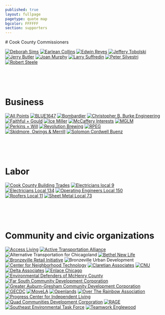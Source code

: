 ```yaml
---
published: true
layout: fullpage
pagetype: quote map
bgcolor: FFFFFF
section: supporters
---
```


<div id="supporters" class="mapstage"></div>
# Cook County Commissioners

[![Deborah Sims](img/supporters/deborah_sims_sig.jpg)](http://www.deborahsims.org/)
[![Earlean Collins](img/supporters/earlean_collins_sig.jpg)](http://www.cookcountygov.com/portal/server.pt/gateway/PTARGS_0_0_336_226_0_43/http%3B/www.cookcountygov.com/ccWeb.Leadership/LeadershipProfile.aspx?commiss_id=104)
[![Edwin Reyes](img/supporters/edwin_reyes_sig.jpg)](http://www.edwinreyes.org/)
[![Jeffery Tobolski](img/supporters/jeffrey_tobowlski_sig.jpg)](http://www.commissionertobolski.com/)
[![Jerry Butler](img/supporters/jerry_butler_sig.jpg)](http://www.cookcountygov.com/portal/server.pt/gateway/PTARGS_0_0_336_226_0_43/http%3B/www.cookcountygov.com/ccWeb.Leadership/LeadershipProfile.aspx?commiss_id=110)
[![Joan Murphy](img/supporters/joan_murphy_sig.jpg)](http://www.cookcountygov.com/portal/server.pt/gateway/PTARGS_0_0_336_226_0_43/http%3B/www.cookcountygov.com/ccWeb.Leadership/LeadershipProfile.aspx?commiss_id=485)
[![Larry Suffredin](img/supporters/larry_suffredin_sig.jpg)](http://www.suffredin.org/)
[![Peter Silvestri](img/supporters/peter_silvestri_sig.jpg)](http://www.petersilvestri.com/)
[![Robert Steele](img/supporters/robert_steele_sig.jpg)](http://www.robertsteele.org/)

<br><br><br>
# Business

[![All Points](img/supporters/allpoints.jpg)](http://www.allpointssecurityinc.com/)
[![BLUE1647](img/supporters/blue1647.jpg)](http://www.blue1647.com/)
[![Bombardier](img/supporters/bombardier.jpg)](http://www.bombardier.com/en/home.html)
[![Christopher B. Burke Engineering](img/supporters/burke_engineering.jpg)](http://www.cbbel.com/)
[![Faithful + Gould](img/supporters/fg_logo.JPG)](http://www.fgould.com/americas/)
[![Ice Miller](img/supporters/ice.jpg)](http://www.icemiller.com/)
[![McCaffery Interests](img/supporters/mccaffery.jpg)](http://www.mccafferyinterests.com/)
[![MGLM](img/supporters/mglm.jpg)](http://www.mglmarchitects.com/Site/MGLMArchitects.html)
[![Perkins + Will](img/supporters/perkinsandwill.jpg)](http://www.perkinswill.com/)
[![Revolution Brewing](img/supporters/revolution.jpg)](http://revbrew.com/)
[![RPEG](img/supporters/rpeg.jpg)](http://www.repg-lund.com/)
[![Skidmore, Owings & Merrill](img/supporters/som.jpg)](http://www.som.com/)
[![Solomon Cordwell Buenz](img/supporters/scb.jpg)](http://www.scb.com/)

<br><br><br>
# Labor

[![Cook County Building Trades](img/supporters/buildingtrades.jpg)](http://www.chicagobuildingtrades.org/)
[![Electricians local 9](img/supporters/ibew_local_9.jpg)](http://www.ibew9.org/)
[![Electricians Local 134](img/supporters/ibew_logo.jpg)](http://lu134.org/)
[![Operating Engineers Local 150](img/supporters/operatingengineers.jpg)](https://portal.iuoelocal150.org/Pages/Default.aspx)
[![Roofers Local 11](img/supporters/roofers.jpg)](http://www.rooferslocal11.org/)
[![Sheet Metal Local 73](img/supporters/sheet_metal.jpg)](http://www.smw73.org/)


<br><br><br>
# Community and civic organizations

[![Access Living](img/supporters/accessliving.jpg)](http://www.accessliving.org/)
[![Active Transportation Alliance](img/supporters/activetrans.jpg)](http://www.activetrans.org)
![Alternative Transportation for Chicagoland](img/supporters/atc.jpg)
[![Bethel New Life](img/supporters/bethel_newlife.png)](http://www.bethelnewlife.org)
[![Bronzeville Retail Initiative](img/supporters/bri.jpg)](http://www.bronzevilleretail.com)
![Bronzeville Urban Development](img/supporters/bud.jpg)
[![Center for Neighborhood Technology](img/supporters/cntlogo.jpg)](http://www.cnt.org)
[![Claretian Associates](img/supporters/claretian_associates.jpg)](http://www.claretianassociates.org/index.html)
[![CNU](img/supporters/cnu.jpg)](https://www.cnu.org/)
[![Delta Associates](img/supporters/deltalogo.jpg)](http://www.delta-institute.org/)
[![Enlace Chicago](img/supporters/enlacelogo.jpg)](http://enlacechicago.org/)
[![Environmental Defenders of McHenry County](img/supporters/edmc_logo.jpg)](http://www.mcdef.org/)
[![Far South Community Development Corporation](img/supporters/fscdc.jpg)](http://www.farsouthcdc.org/)
[![Greater Auburn-Gresham Community Development Corporation](img/supporters/greater_auburngresham.png)](http://www.gagdc.org/index.html)
[![GECDC](img/supporters/gecdc.jpg)](http://greaterenglewoodcdc.org/)
[![MoveLA](img/supporters/movela.jpg)](http://movela.org/)
[![Openlands](img/supporters/openlands.jpg)](http://www.openlands.org/)
[![Over The Rainbow Association](img/supporters/otrlogo.jpg)](http://www.otrassn.org)
[![Progress Center for Independent Living](img/supporters/progress_center.jpg)](http://www.progresscil.org/)
[![Quad Communities Development Corporation](img/supporters/qcdc.jpg)](http://www.qcdc.org/index.html)
[![RAGE](img/supporters/rage.jpg)](http://ragenglewood.org/)
[![Southeast Environmental Task Force](img/supporters/setf.jpg)](http://setaskforce.org/)
[![Teamwork Englewood](img/supporters/teamwork.jpg)](http://www.teamworkenglewood.org/index.html)